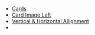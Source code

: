 
- [Cards](https://getbootstrap.com/docs/4.3/components/card/#horizontal)
- [Card Image Left](https://codingyaar.com/bootstrap-4-card-image-left-responsive/)
- [Vertical & Horizontal Allignment](https://mdbootstrap.com/docs/standard/layout/vertical-alignment/)
- 